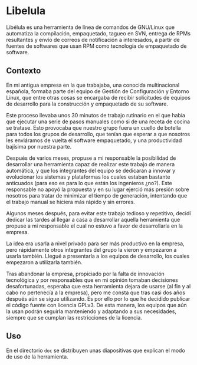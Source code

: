 # Libelula
Libélula es una herramienta de línea de comandos de GNU/Linux que automatiza la compilación, empaquetado, tagueo en SVN, entrega de RPMs resultantes y envío de correos de notificación a interesados, a partir de fuentes de softwares que usan RPM como tecnología de empaquetado de software.

## Contexto
En mi antigua empresa en la que trabajaba, una conocida multinacional española, formaba parte del equipo de Gestión de Configuración y Entorno Linux, que entre otras cosas se encargaba de recibir solicitudes de equipos de desarrollo para la construcción y empaquetado de su software.

Este proceso llevaba unos 30 minutos de trabajo rutinario en el que había que ejecutar una serie de pasos manuales como si de una receta de cocina se tratase. Esto provocaba que nuestro grupo fuera un cuello de botella para todos los grupos de desarrollo, que tenían que esperar a que nosotros les enviáramos de vuelta el software empaquetado, y una productividad bajísima por nuestra parte.

Después de varios meses, propuse a mi responsable la posibilidad de desarrollar una herramienta capaz de realizar este trabajo de manera automática, y que los integrantes del equipo se dedicaran a innovar y evolucionar los sistemas y plataformas los cuales estaban bastante anticuados (para eso es para lo que están los ingenieros ¿no?). Este responsable no apoyó la propuesta y en su lugar ejerció más presión sobre nosotros para tratar de minimizar el tiempo de generación, intentando que el trabajo manual se hiciera más rápido y sin errores.

Algunos meses después, para evitar este trabajo tedioso y repetitivo, decidí dedicar las tardes al llegar a casa a desarrollar aquella herramienta que propuse a mi responsable el cual no estuvo a favor de desarrollarla en la empresa.

La idea era usarla a nivel privado para ser más productivo en la empresa, pero rápidamente otros integrantes del grupo la vieron y empezaron a usarla también. Llegué a presentarla a los equipos de desarrollo, los cuales empezaron a utilizarla también.

Tras abandonar la empresa, propiciado por la falta de innovación tecnológica y por responsables que en mi opinión tomaban decisiones desafortunadas, esperaba que esta herramienta dejara de usarse (al fin y al cabo no pertenecía a la empresa), pero me consta que tras casi dos años después aún se sigue utilizando. Es por ello por lo que he decidido publicar el código fuente con licencia GPLv3. De esta manera, los equipos que aún la usan podrán seguirla manteniendo y adaptando a sus necesidades, siempre que se cumplan las restricciones de la licencia.

## Uso
En el directorio `doc` se distribuyen unas diapositivas que explican el modo de uso de la herramienta.
